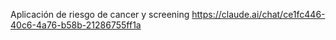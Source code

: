 Aplicación de riesgo de cancer y screening
https://claude.ai/chat/ce1fc446-40c6-4a76-b58b-21286755ff1a
